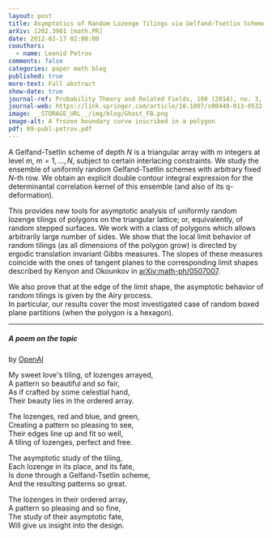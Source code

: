 ```yaml
---
layout: post
title: Asymptotics of Random Lozenge Tilings via Gelfand-Tsetlin Schemes
arXiv: 1202.3901 [math.PR]
date: 2012-02-17 02:00:00
coauthors:
  - name: Leonid Petrov
comments: false
categories: paper math blog
published: true
more-text: Full abstract
show-date: true
journal-ref: Probability Theory and Related Fields, 160 (2014), no. 3, 429-487
journal-web: https://link.springer.com/article/10.1007/s00440-013-0532-x
image: __STORAGE_URL__/img/blog/Ghost_FB.png
image-alt: A frozen boundary curve inscribed in a polygon
pdf: 09-publ-petrov.pdf
---
```


A Gelfand-Tsetlin scheme of depth $N$ is a triangular array with m integers at
level $m$, $m=1,\ldots,N$, subject to certain interlacing constraints. We study the
ensemble of uniformly random Gelfand-Tsetlin schemes with arbitrary fixed $N$-th
row. We obtain an explicit double contour integral expression for the
determinantal correlation kernel of this ensemble (and also of its
q-deformation).<!--more-->

This provides new tools for asymptotic analysis of uniformly random lozenge
tilings of polygons on the triangular lattice; or, equivalently, of random
stepped surfaces. We work with a class of polygons which allows arbitrarily
large number of sides. We show that the local limit behavior of random tilings
(as all dimensions of the polygon grow) is directed by ergodic translation
invariant Gibbs measures. The slopes of these measures coincide with the ones
of tangent planes to the corresponding limit shapes described by Kenyon and
Okounkov in <a href="https://arxiv.org/abs/math-ph/0507007">arXiv:math-ph/0507007</a>. 

We also prove that at the edge of the limit
shape, the asymptotic behavior of random tilings is given by the Airy process.
<br />In particular, our results cover the most investigated case of random boxed
plane partitions (when the polygon is a hexagon).

---

##### A poem on the topic 

by [OpenAI](https://beta.openai.com/playground)

<p class="mt-4">
My sweet love's tiling, of lozenges arrayed,<br>
A pattern so beautiful and so fair,<br>
As if crafted by some celestial hand,<br>
Their beauty lies in the ordered array.<br>
</p><p>
The lozenges, red and blue, and green,<br>
Creating a pattern so pleasing to see,<br>
Their edges line up and fit so well,<br>
A tiling of lozenges, perfect and free.<br>
</p><p>
The asymptotic study of the tiling,<br>
Each lozenge in its place, and its fate,<br>
Is done through a Gelfand-Tsetlin scheme,<br>
And the resulting patterns so great.<br>
</p><p class="mb-5">
The lozenges in their ordered array,<br>
A pattern so pleasing and so fine,<br>
The study of their asymptotic fate,<br>
Will give us insight into the design.<br>
</p>